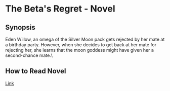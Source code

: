 # The Beta's Regret - Novel

<h2>Synopsis</h2>
Eden Willow, an omega of the Silver Moon pack gets rejected by her mate at a birthday party. However, when she decides to get back at her mate for rejecting her, she learns that the moon goddess might have given her a second-chance mate.\

<h2>How to Read Novel</h2>

<a href="https://play.google.com/" target="_blank" rel="noopener">Link</a>
